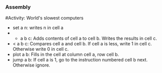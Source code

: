 ### Assembly

#Activity: World's slowest computers
* set a n: writes n in cell a
* + a  b c: Adds contents of cell a to cell b. Writes the results in cell c.
* < a b c: Compares cell a and cell b. If cell a is less, write 1 in cell c. Otherwise write 0 in cell c.
* plot a b: Fills in the cell at column cell a, row cell b.
* jump a b: If cell a is 1, go to the instruction numbered cell b next. Otherwise ignore.
